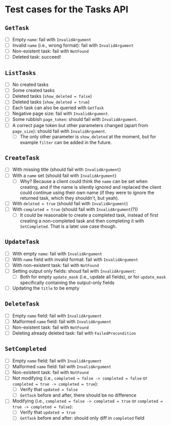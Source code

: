 # Test cases for the Tasks API

## `GetTask`

* [ ] Empty `name`: fail with `InvalidArgument`
* [ ] Invalid `name` (i.e., wrong format): fail with `InvalidArgument`
* [ ] Non-existent task: fail with `NotFound`
* [ ] Deleted task: succeed!

## `ListTasks`

* [ ] No created tasks
* [ ] Some created tasks
* [ ] Deleted tasks (`show_deleted = false`)
* [ ] Deleted tasks (`show_deleted = true`)
* [ ] Each task can also be queried with `GetTask`
* [ ] Negative page size: fail with `InvalidArgument`.
* [ ] Some rubbish `page_token`: should fail with `InvalidArgument`.
* [ ] A correct page token but other parameters changed (apart from `page_size`): should fail with `InvalidArgument`.
    * [ ] The only other parameter is `show_deleted` at the moment, but for example `filter` can be added in the future.

## `CreateTask`

* [ ] With missing title (should fail with `InvalidArgument`)
* [ ] With a `name` set (should fail with `InvalidArgument`)
    * [ ] Why? Because a client could think the `name` can be set when creating, and if the name is silently ignored and replaced the client could continue using their own name (if they were to ignore the returned task, which they shouldn't, but yeah).
* [ ] With `deleted = true` (should fail with `InvalidArgument`)
* [ ] With `completed = true` (should fail with `InvalidArgument`(?))
    * [ ] It could be reasonable to create a completed task, instead of first creating a non-completed task and then completing it with `SetCompleted`. That is a later use case though.

## `UpdateTask`

* [ ] With empty `name`: fail with `InvalidArgument`
* [ ] With `name` field with invalid format: fail with `InvalidArgument`
* [ ] With non-existent task: fail with `NotFound`
* [ ] Setting output only fields: shoud fail with `InvalidArgument`:
    * [ ] Both for empty `update_mask` (i.e., update all fields), or for `update_mask` specifically containing the output-only fields
* [ ] Updating the `title` to be empty

## `DeleteTask`

* [ ] Empty `name` field: fail with `InvalidArgument`
* [ ] Malformed `name` field: fail with `InvalidArgument`
* [ ] Non-existent task: fail with `NotFound`
* [ ] Deleting already deleted task: fail with `FailedPrecondition`

## `SetCompleted`

* [ ] Empty `name` field: fail with `InvalidArgument`
* [ ] Malformed `name` field: fail with `InvalidArgument`
* [ ] Non-existent task: fail with `NotFound`
* [ ] Not modifying (i.e., `completed = false -> completed = false` or `completed = true -> completed = true`):
    * [ ] Verify that `updated = false`
	* [ ] `GetTask` before and after, there should be no difference
* [ ] Modifying (i.e., `completed = false -> completed = true` or `completed = true -> completed = false`):
    * [ ] Verify that `updated = true`
	* [ ] `GetTask` before and after: should only diff in `completed` field

